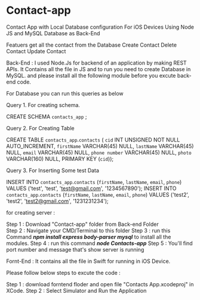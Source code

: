 # Contact-app

Contact App with Local Database configuration For iOS Devices
Using Node JS and MySQL Database as Back-End

Featuers 
get all the contact from the Database 
Create Contact
Delete Contact
Update Contact

Back-End : 
I used Node.Js for backend of an application by making REST APIs.
It Contains all the file in JS and to run you need to create Database in MySQL.
and please install all the following module before you excute back-end code.

For Database you can run this queries as below

Query 1. For creating schema.

CREATE SCHEMA `contacts_app` ;

Query 2. For Creating Table 

CREATE TABLE `contacts_app`.`contacts` (
  `cid` INT UNSIGNED NOT NULL AUTO_INCREMENT,
  `firstName` VARCHAR(45) NULL,
  `lastName` VARCHAR(45) NULL,
  `email` VARCHAR(45) NULL,
  `phone number` VARCHAR(45) NULL,
  `photo` VARCHAR(160) NULL,
  PRIMARY KEY (`cid`));

Query 3. For Inserting Some test Data

INSERT INTO `contacts_app`.`contacts` (`firstName`, `lastName`, `email`, `phone`) VALUES ('test', 'test', 'test@gmail.com', '1234567890');
INSERT INTO `contacts_app`.`contacts` (`firstName`, `lastName`, `email`, `phone`) VALUES ('test2', 'test2', 'test2@gmail.com', '1231231234');


for creating server :

Step 1 : Download "Contact-app" folder from Back-end Folder  
Step 2 : Navigate your CMD/Terminal to this folder 
Step 3 : run this Command **_npm install express body-parser mysql_** to install all the modules.
Step 4 : run this command **_node Contacts-app_**
Step 5 : You'll find port number and message that's show server is running 


 Fornt-End :
It contains all the file in Swift for running in iOS Device.

Please follow below steps to excute the code :

Step 1 : download forntend floder and open file "Contacts App.xcodeproj" in XCode.
Step 2 : Select Simulator and Run the Application 

